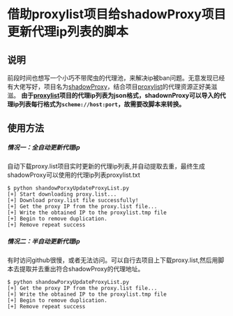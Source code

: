 # 借助proxylist项目给shadowProxy项目更新代理ip列表的脚本
## 说明

前段时间也想写一个小巧不带爬虫的代理池，来解决ip被ban问题。无意发现已经有大佬写好，项目名为[shadowProxy](https://github.com/odboy/shadowProxy)，结合项目[proxylist](https://github.com/fate0/proxylist)的代理资源正好美滋滋。 **由于[proxylist](https://github.com/fate0/proxylist)项目的代理ip列表为json格式，shadownProxy可以导入的代理ip列表每行格式为`scheme://host:port`，故需要改脚本来转换。**

## 使用方法

##### 情况一：全自动更新代理ip

自动下载proxy.list项目实时更新的代理ip列表,并自动提取去重，最终生成shadowProxy可以使用的代理ip列表proxylist.txt

```
$ python shandowPorxyUpdateProxyList.py
[+] Start downloading proxy.list...
[+] Download proxy.list file successfully!
[+] Get the proxy IP from the proxy.list file...
[+] Write the obtained IP to the proxylist.tmp file
[+] Begin to remove duplication.
[+] Remove repeat success
```

##### 情况二：半自动更新代理ip

有时访问github很慢，或者无法访问。可以自行去项目上下载proxy.list,然后用脚本去提取并去重出符合shadowProxy的代理地址。

```
$ python shandowPorxyUpdateProxyList.py
[+] Get the proxy IP from the proxy.list file...
[+] Write the obtained IP to the proxylist.tmp file
[+] Begin to remove duplication.
[+] Remove repeat success
```